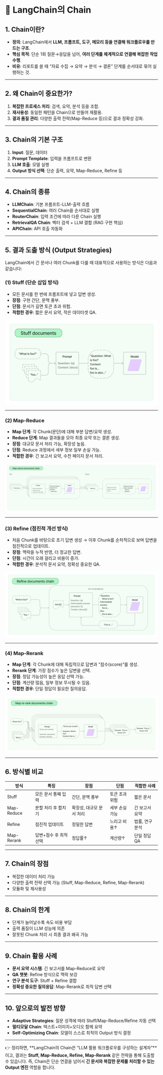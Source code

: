 # 🔎 LangChain의 Chain 
## 1. Chain이란?

* **정의**: LangChain에서 **LLM, 프롬프트, 도구, 메모리 등을 연결해 워크플로우를 만드는 구조**.
* **핵심 목적**: 단순 1회 질문→응답을 넘어, **여러 단계를 체계적으로 연결해 복잡한 작업 수행**.
* **비유**: 리포트를 쓸 때 “자료 수집 → 요약 → 분석 → 결론” 단계를 순서대로 묶어 실행하는 것.

---

## 2. 왜 Chain이 중요한가?

1. **복잡한 프로세스 처리**: 검색, 요약, 분석 등을 조합.
2. **재사용성**: 동일한 패턴을 Chain으로 만들어 재활용.
3. **결과 품질 관리**: 다양한 출력 전략(Map-Reduce 등)으로 결과 정확성 강화.

---

## 3. Chain의 기본 구조

1. **Input**: 질문, 데이터
2. **Prompt Template**: 입력을 프롬프트로 변환
3. **LLM 호출**: 모델 실행
4. **Output 방식 선택**: 단순 출력, 요약, Map-Reduce, Refine 등

---

## 4. Chain의 종류

* **LLMChain**: 기본 프롬프트-LLM-출력 흐름
* **SequentialChain**: 여러 Chain을 순서대로 실행
* **RouterChain**: 입력 조건에 따라 다른 Chain 실행
* **RetrievalQA Chain**: 벡터 검색 + LLM 결합 (RAG 구현 핵심)
* **APIChain**: API 호출 자동화

---

## 5. 결과 도출 방식 (Output Strategies)

LangChain에서 긴 문서나 여러 Chunk를 다룰 때 대표적으로 사용하는 방식은 다음과 같습니다:

### (1) Stuff (단순 삽입 방식)

* 모든 문서를 한 번에 프롬프트에 넣고 답변 생성.
* **장점**: 구현 간단, 문맥 풍부.
* **단점**: 문서가 길면 토큰 초과 위험.
* **적합한 경우**: 짧은 문서 요약, 작은 데이터셋 QA.

![images](images/09.stuff.jpg)

---

### (2) Map-Reduce

* **Map 단계**: 각 Chunk(문단)에 대해 부분 답변/요약 생성.
* **Reduce 단계**: Map 결과들을 모아 최종 요약 또는 결론 생성.
* **장점**: 대규모 문서 처리 가능, 확장성 높음.
* **단점**: Reduce 과정에서 세부 정보 일부 손실 가능.
* **적합한 경우**: 긴 보고서 요약, 수천 페이지 문서 처리.

![images](images/10.map_reduce.jpg)

---

### (3) Refine (점진적 개선 방식)

* 처음 Chunk를 바탕으로 초기 답변 생성 → 이후 Chunk를 순차적으로 보며 답변을 점진적으로 업데이트.
* **장점**: 맥락을 누적 반영, 더 정교한 답변.
* **단점**: 시간이 오래 걸리고 비용이 증가.
* **적합한 경우**: 분석적 문서 요약, 정확성 중요한 QA.

![images](images/11.refine.jpg)

---

### (4) Map-Rerank

* **Map 단계**: 각 Chunk에 대해 독립적으로 답변과 “점수(score)”를 생성.
* **Rerank 단계**: 가장 점수가 높은 답변을 선택.
* **장점**: 정답 가능성이 높은 응답 선택 가능.
* **단점**: 계산량 많음, 일부 정보 무시될 수 있음.
* **적합한 경우**: 단일 정답이 필요한 질의응답.

![images](images/12.map_rerank.jpg)

---

## 6. 방식별 비교

| 방식         | 특징            | 장점             | 단점       | 적합한 사례    |
| ---------- | ------------- | -------------- | -------- | --------- |
| Stuff      | 모든 문서 통째 입력   | 간단, 문맥 풍부      | 토큰 초과 위험 | 짧은 문서     |
| Map-Reduce | 분할 처리 후 합치기   | 확장성, 대규모 문서 처리 | 세부 손실 가능 | 긴 보고서 요약  |
| Refine     | 점진적 업데이트      | 정밀한 답변         | 느리고 비용↑  | 법률, 연구 분석 |
| Map-Rerank | 답변+점수 후 최적 선택 | 정답률↑           | 계산량↑     | 단일 정답 QA  |

---

## 7. Chain의 장점

* 복잡한 데이터 처리 가능
* 다양한 출력 전략 선택 가능 (Stuff, Map-Reduce, Refine, Map-Rerank)
* 모듈화 및 재사용성

---

## 8. Chain의 한계

* 단계가 늘어날수록 속도·비용 부담
* 출력 품질이 LLM 성능에 의존
* 잘못된 Chunk 처리 시 최종 결과 왜곡 가능

---

## 9. Chain 활용 사례

* **문서 요약 시스템**: 긴 보고서를 Map-Reduce로 요약
* **QA 챗봇**: Refine 방식으로 맥락 보강
* **연구 분석 도구**: Stuff + Refine 결합
* **정확성 중요한 질의응답**: Map-Rerank로 최적 답변 선택

---

## 10. 앞으로의 발전 방향

* **Adaptive Strategies**: 질문 성격에 따라 Stuff/Map-Reduce/Refine 자동 선택
* **멀티모달 Chain**: 텍스트+이미지+오디오 함께 요약
* **Self-Optimizing Chain**: 모델이 스스로 최적의 Output 방식 결정

---

👉 정리하면, \*\*LangChain의 Chain은 “LLM 활용 워크플로우를 구성하는 설계자”\*\*이고,
결과는 **Stuff, Map-Reduce, Refine, Map-Rerank** 같은 전략을 통해 도출할 수 있습니다.
즉, Chain은 단순 연결을 넘어서 **긴 문서와 복잡한 문제를 처리할 수 있는 Output 엔진** 역할을 합니다.